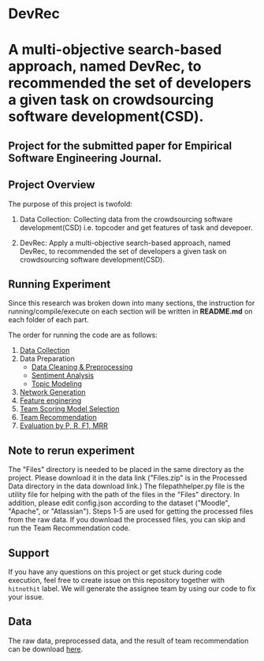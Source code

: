 # DevRec
# A multi-objective search-based approach, named DevRec, to recommended the set of developers a given task on crowdsourcing software development(CSD). 
## Project for the submitted paper for Empirical Software Engineering Journal.

## Project Overview

The purpose of this project is twofold:

1. Data Collection: Collecting data from the crowdsourcing software development(CSD) i.e. topcoder and get features of task and devepoer.

2. DevRec: Apply a multi-objective search-based approach, named DevRec, to recommended the set of developers a given task on crowdsourcing software development(CSD).


## Running Experiment
Since this research was broken down into many sections, the instruction for running/compile/execute on each section will be written in __README.md__ on each folder of each part.

The order for running the code are as follows:
1. [Data Collection](DataCollection/)
2. Data Preparation
   - [Data Cleaning & Preprocessing](DataPreparation/)
   - [Sentiment Analysis](SentimentAnalysis/)
   - [Topic Modeling](TopicModel/)
3. [Network Generation](NetworkGeneration/)
4. [Feature enginering](FeatureExtraction/)
5. [Team Scoring Model Selection](ModelSelection/)
6. [Team Recommendation](TeamRecommendation/)
7. [Evaluation by P, R, F1, MRR](Evaluation/)

## Note to rerun experiment
The "Files" directory is needed to be placed in the same directory as the project. Please download it in the data link ("Files.zip" is in the Processed Data directory in the data download link.) The filepathhelper.py file is the utility file for helping with the path of the files in the "Files" directory. In addition, please edit config.json according to the dataset ("Moodle", "Apache", or "Atlassian"). Steps 1-5 are used for getting the processed files from the raw data. If you download the processed files, you can skip and run the Team Recommendation code.

## Support
If you have any questions on this project or get stuck during code execution, feel free to create issue on this repository together with `hitnothit` label.
We will generate the assignee team by using our code to fix your issue.

## Data
The raw data, preprocessed data, and the result of team recommendation can be download [here](https://drive.google.com/drive/folders/1D12UKF_05uh4AS9XiLdocxEP8nqFcS8q?usp=sharing).
